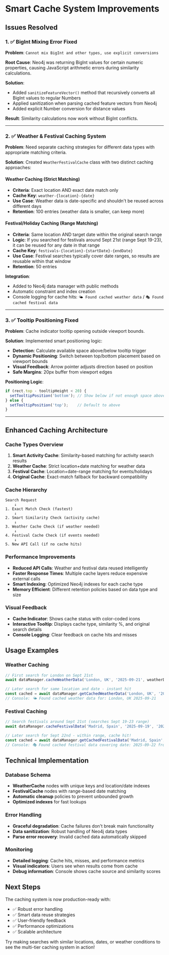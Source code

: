 # Smart Cache System Improvements

## Issues Resolved

### 1. ✅ BigInt Mixing Error Fixed
**Problem**: `Cannot mix BigInt and other types, use explicit conversions`

**Root Cause**: Neo4j was returning BigInt values for certain numeric properties, causing JavaScript arithmetic errors during similarity calculations.

**Solution**: 
- Added `sanitizeFeatureVector()` method that recursively converts all BigInt values to regular Numbers
- Applied sanitization when parsing cached feature vectors from Neo4j
- Added explicit Number conversion for distance values

**Result**: Similarity calculations now work without BigInt conflicts.

---

### 2. ✅ Weather & Festival Caching System
**Problem**: Need separate caching strategies for different data types with appropriate matching criteria.

**Solution**: Created `WeatherFestivalCache` class with two distinct caching approaches:

#### Weather Caching (Strict Matching)
- **Criteria**: Exact location AND exact date match only
- **Cache Key**: `weather-{location}-{date}`
- **Use Case**: Weather data is date-specific and shouldn't be reused across different days
- **Retention**: 100 entries (weather data is smaller, can keep more)

#### Festival/Holiday Caching (Range Matching)  
- **Criteria**: Same location AND target date within the original search range
- **Logic**: If you searched for festivals around Sept 21st (range Sept 19-23), it can be reused for any date in that range
- **Cache Key**: `festivals-{location}-{startDate}-{endDate}`
- **Use Case**: Festival searches typically cover date ranges, so results are reusable within that window
- **Retention**: 50 entries

**Integration**:
- Added to Neo4j data manager with public methods
- Automatic constraint and index creation
- Console logging for cache hits: `🌤️ Found cached weather data` / `🎭 Found cached festival data`

---

### 3. ✅ Tooltip Positioning Fixed
**Problem**: Cache indicator tooltip opening outside viewport bounds.

**Solution**: Implemented smart positioning logic:
- **Detection**: Calculate available space above/below tooltip trigger
- **Dynamic Positioning**: Switch between top/bottom placement based on viewport bounds
- **Visual Feedback**: Arrow pointer adjusts direction based on position
- **Safe Margins**: 20px buffer from viewport edges

**Positioning Logic**:
```javascript
if (rect.top - tooltipHeight < 20) {
  setTooltipPosition('bottom'); // Show below if not enough space above
} else {
  setTooltipPosition('top');    // Default to above
}
```

---

## Enhanced Caching Architecture

### Cache Types Overview
1. **Smart Activity Cache**: Similarity-based matching for activity search results
2. **Weather Cache**: Strict location+date matching for weather data  
3. **Festival Cache**: Location+date-range matching for events/holidays
4. **Original Cache**: Exact-match fallback for backward compatibility

### Cache Hierarchy
```
Search Request
    ↓
1. Exact Match Check (fastest)
    ↓
2. Smart Similarity Check (activity cache)
    ↓  
3. Weather Cache Check (if weather needed)
    ↓
4. Festival Cache Check (if events needed)
    ↓
5. New API Call (if no cache hits)
```

### Performance Improvements
- **Reduced API Calls**: Weather and festival data reused intelligently
- **Faster Response Times**: Multiple cache layers reduce expensive external calls
- **Smart Indexing**: Optimized Neo4j indexes for each cache type
- **Memory Efficient**: Different retention policies based on data type and size

### Visual Feedback
- **Cache Indicator**: Shows cache status with color-coded icons
- **Interactive Tooltip**: Displays cache type, similarity %, and original search details
- **Console Logging**: Clear feedback on cache hits and misses

## Usage Examples

### Weather Caching
```javascript
// First search for London on Sept 21st
await dataManager.cacheWeatherData('London, UK', '2025-09-21', weatherData);

// Later search for same location and date - instant hit
const cached = await dataManager.getCachedWeatherData('London, UK', '2025-09-21');
// Console: 🌤️ Found cached weather data for: London, UK 2025-09-21
```

### Festival Caching  
```javascript
// Search festivals around Sept 21st (searches Sept 19-23 range)
await dataManager.cacheFestivalData('Madrid, Spain', '2025-09-19', '2025-09-23', festivals);

// Later search for Sept 22nd - within range, cache hit!
const cached = await dataManager.getCachedFestivalData('Madrid, Spain', '2025-09-22');
// Console: 🎭 Found cached festival data covering date: 2025-09-22 from range: 2025-09-19 to 2025-09-23
```

## Technical Implementation

### Database Schema
- **WeatherCache** nodes with unique keys and location/date indexes
- **FestivalCache** nodes with range-based date matching
- **Automatic cleanup** policies to prevent unbounded growth
- **Optimized indexes** for fast lookups

### Error Handling
- **Graceful degradation**: Cache failures don't break main functionality
- **Data sanitization**: Robust handling of Neo4j data types
- **Parse error recovery**: Invalid cached data automatically skipped

### Monitoring
- **Detailed logging**: Cache hits, misses, and performance metrics
- **Visual indicators**: Users see when results come from cache
- **Debug information**: Console shows cache source and similarity scores

## Next Steps
The caching system is now production-ready with:
- ✅ Robust error handling
- ✅ Smart data reuse strategies  
- ✅ User-friendly feedback
- ✅ Performance optimizations
- ✅ Scalable architecture

Try making searches with similar locations, dates, or weather conditions to see the multi-tier caching system in action!
